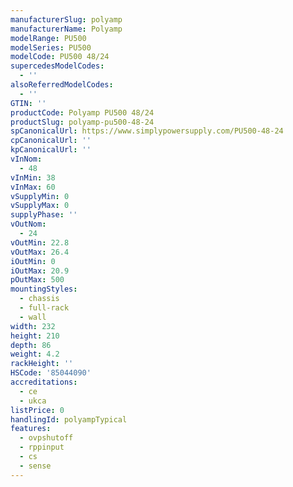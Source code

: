 ```yaml
---
manufacturerSlug: polyamp
manufacturerName: Polyamp
modelRange: PU500
modelSeries: PU500
modelCode: PU500 48/24
supercedesModelCodes:
  - ''
alsoReferredModelCodes:
  - ''
GTIN: ''
productCode: Polyamp PU500 48/24
productSlug: polyamp-pu500-48-24
spCanonicalUrl: https://www.simplypowersupply.com/PU500-48-24
cpCanonicalUrl: ''
kpCanonicalUrl: ''
vInNom:
  - 48
vInMin: 38
vInMax: 60
vSupplyMin: 0
vSupplyMax: 0
supplyPhase: ''
vOutNom:
  - 24
vOutMin: 22.8
vOutMax: 26.4
iOutMin: 0
iOutMax: 20.9
pOutMax: 500
mountingStyles:
  - chassis
  - full-rack
  - wall
width: 232
height: 210
depth: 86
weight: 4.2
rackHeight: ''
HSCode: '85044090'
accreditations:
  - ce
  - ukca
listPrice: 0
handlingId: polyampTypical
features:
  - ovpshutoff
  - rppinput
  - cs
  - sense
---
```

